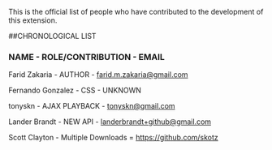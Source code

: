 This is the official list of people who have contributed to the development of this extension.

##CHRONOLOGICAL LIST
### NAME - ROLE/CONTRIBUTION - EMAIL
Farid Zakaria - AUTHOR - farid.m.zakaria@gmail.com

Fernando Gonzalez - CSS - UNKNOWN

tonyskn - AJAX PLAYBACK - tonyskn@gmail.com

Lander Brandt - NEW API - landerbrandt+github@gmail.com

Scott Clayton - Multiple Downloads = https://github.com/skotz
